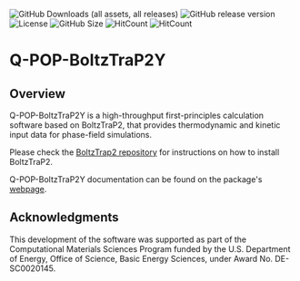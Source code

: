 ![GitHub Downloads (all assets, all releases)](https://img.shields.io/github/downloads/DOE-COMMS/Q-POP-BoltzTrap2Y/total)
![GitHub release version](https://img.shields.io/github/v/release/DOE-COMMS/Q-POP-BoltzTrap2Y?color=%2350C878&include_prereleases)
![License](https://img.shields.io/github/license/DOE-COMMS/Q-POP-BoltzTrap2Y)
![GitHub Size](https://img.shields.io/github/repo-size/DOE-COMMS/Q-POP-BoltzTrap2Y)
![HitCount](https://hits.dwyl.com/DOE-COMMS/Q-POP-BoltzTrap2Y.svg?style=flat-square&show=unique)
![HitCount](https://img.shields.io/endpoint?url=https%3A%2F%2Fhits.dwyl.com%2FDOE-COMMS%2FQ-POP-BoltzTrap2Y.json&label=total%20hits&color=pink)

# Q-POP-BoltzTraP2Y

## Overview
Q-POP-BoltzTraP2Y is a high-throughput first-principles calculation software based on BoltzTraP2, that provides thermodynamic and kinetic input data for phase-field simulations.

Please check the [BoltzTrap2 repository](https://gitlab.com/sousaw/BoltzTraP2) for instructions on how to install BoltzTraP2.

Q-POP-BoltzTraP2Y documentation can be found on the package's [webpage](https://boltztrap2y.readthedocs.io/en/latest/).

## Acknowledgments
This development of the software was supported as part of the Computational Materials Sciences Program funded by the U.S. Department of Energy, Office of Science, Basic Energy Sciences, under Award No. DE-SC0020145.
